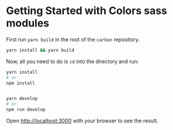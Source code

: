 # Getting Started with Colors sass modules

First run `yarn build` in the root of the `carbon` repository.

```sh
yarn install && yarn build
```

Now, all you need to do is `cd` into the directory and run:

```sh
yarn install
# or
npm install


yarn develop
# or
npm run develop
```

Open [http://localhost:3000](http://localhost:3000) with your browser to see the
result.